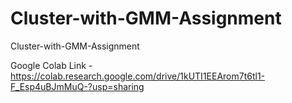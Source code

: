 # Cluster-with-GMM-Assignment
Cluster-with-GMM-Assignment

Google Colab Link - https://colab.research.google.com/drive/1kUTI1EEArom7t6tl1-F_Esp4uBJmMuQ-?usp=sharing

